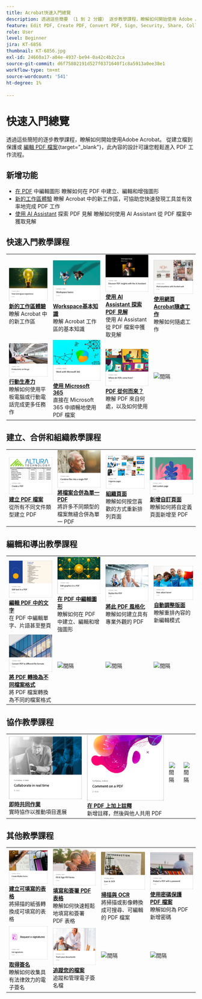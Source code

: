 ```yaml
---
title: Acrobat快速入門總覽
description: 透過這些簡要 （1 到 2 分鐘） 逐步教學課程，瞭解如何開始使用 Adobe Acrobat
feature: Edit PDF, Create PDF, Convert PDF, Sign, Security, Share, Collaboration, Workspace
role: User
level: Beginner
jira: KT-6856
thumbnail: KT-6856.jpg
exl-id: 24660a17-a04e-4937-be94-0a42c4b2c2ca
source-git-commit: d6f75802191d527f0371640f1c8a5913a0ee38e1
workflow-type: tm+mt
source-wordcount: '541'
ht-degree: 1%

---
```


# 快速入門總覽

透過這些簡短的逐步教學課程，瞭解如何開始使用Adobe Acrobat。 從建立檔到保護或 [編輯 PDF 檔案](https://www.adobe.com/tw/acrobat/online/pdf-editor.html){target="_blank"}，此內容的設計可讓您輕鬆進入 PDF 工作流程。

## 新增功能

* [在 PDF](edit-graphics.md) 中編輯圖形
瞭解如何在 PDF 中建立、編輯和增強圖形
* [新的工作區體驗](new-workspace.md)
瞭解 Acrobat 中的新工作區，可協助您快速發現工具並有效率地完成 PDF 工作
* [使用 AI Assistant](ai-assistant.md) 探索 PDF 見解
瞭解如何使用 AI Assistant 從 PDF 檔案中獲取見解

## 快速入門教學課程

<table style="table-layout:fixed">
<tr>
  <td>
    <a href="new-workspace.md">
      <img alt="新的工作區體驗" src="../assets/new-workspace.png" />
    </a>
    <div>
    <a href="new-workspace.md"><strong>新的工作區體驗</strong></a>
    </div>
    瞭解 Acrobat 中的新工作區    <br>
  </td>
  <td>
    <a href="get-to-know-the-acrobat-dc-interface.md">
      <img alt="工作區基本介紹" src="../assets/workspace-basics.png" />
    </a>
    <div>
    <a href="get-to-know-the-acrobat-dc-interface.md"><strong>Workspace基本知識</strong></a>
    </div>
    瞭解 Acrobat 工作區的基本知識    <br>
  </td>
  <td>
    <a href="ai-assistant.md">
      <img alt="使用 AI Assistant 探索 PDF 見解" src="../assets/ai-assistant.png" />
    </a>
    <div>
    <a href="ai-assistant.md"><strong>使用 AI Assistant 探索 PDF 見解</strong></a>
    </div>
    使用 AI Assistant 從 PDF 檔案中獲取見解    <br>
  </td>
  <td>
    <a href="acrobatweb.md">
      <img alt="使用網頁Acrobat隨處工作" src="../assets/acrobat-web.png" />
    </a>
    <div>
    <a href="acrobatweb.md"><strong>使用網頁Acrobat隨處工作</strong></a>
    </div>
    瞭解如何隨處工作    <br>
  </td>
</tr>
<tr>
  <td>
    <a href="productivity.md">
      <img alt="行動生產力" src="../assets/productivity.png" />
    </a>
    <div>
    <a href="productivity.md"><strong>行動生產力</strong></a>
    </div>
    瞭解如何使用平板電腦或行動電話完成更多任務作    <br>
  </td>
    <td>
      <a href="../integrate/integrate-overview.md#microsoft">
        <img alt="使用 Microsoft 365" src="../assets/microsoft-365.png" />
      </a>
      <div>
      <a href="../integrate/integrate-overview.md#microsoft"><strong>使用 Microsoft 365</strong></a>
      </div>
      直接在 Microsoft 365 中順暢地使用 PDF 檔案      <br> 
    </td>
    <td>
      <a href="where-do-pdfs-come-from.md">
        <img alt="PDF 從何而來？" src="../assets/where-pdfs.png" />
      </a>
      <div>
      <a href="where-do-pdfs-come-from.md"><strong>PDF 從何而來？</strong></a>
      </div>
      瞭解 PDF 來自何處，以及如何使用      <br>
    </td>
    <td>
    <img alt="間隔" src="../assets/Grayspacer.png" />
      <div>
      <br>
    </td>
  </tr>
  </table>

## 建立、合併和組織教學課程

<table style="table-layout:fixed">
  <tr>
    <td>
      <a href="create-pdf.md">
        <img alt="建立 PDF 檔案" src="../assets/create.png" />
      </a>
      <div>
      <a href="create-pdf.md"><strong>建立 PDF 檔案</strong></a>
      </div>
      從所有不同文件類型建立 PDF      <br>
    </td>
    <td>
      <a href="combine-to-pdf.md">
        <img alt="將檔案合併為單一 PDF" src="../assets/combine.png" />
      </a>
      <div>
      <a href="combine-to-pdf.md"><strong>將檔案合併為單一 PDF</strong></a>
      </div>
      將許多不同類型的檔案無縫合併為單一 PDF      <br>
    </td>
    <td>
      <a href="organize.md">
        <img alt="組織頁面" src="../assets/organize-pages.png" />
      </a>
      <div>
      <a href="organize.md"><strong>組織頁面</strong></a>
      </div>
      瞭解如何按您喜歡的方式重新排列頁面      <br>
    </td>
    <td>
      <a href="add-custom-page.md">
        <img alt="新增自訂頁面" src="../assets/custom.png" />
      </a>
      <div>
      <a href="add-custom-page.md"><strong>新增自訂頁面</strong></a>
      </div>
      瞭解如何將自定義頁面新增至 PDF      <br>
    </td>
  </tr>
  </table>

## 編輯和導出教學課程

<table style="table-layout:fixed">
  <tr>
    <td>
      <a href="edit-pdf.md">
        <img alt="編輯 PDF 中的文字" src="../assets/edit-text.png" />
      </a>
      <div>
      <a href="edit-pdf.md"><strong>編輯 PDF 中的文字</strong></a>
      </div>
      在 PDF 中編輯單字、片語甚至整頁      <br>
    </td>
    <td>
      <a href="edit-graphics.md">
        <img alt="在 PDF 中編輯圖形" src="../assets/edit-graphics.png" />
      </a>
      <div>
      <a href="edit-graphics.md"><strong>在 PDF 中編輯圖形</strong></a>
      </div>
      瞭解如何在 PDF 中建立、編輯和增強圖形      <br>
    </td>
    <td>
      <a href="stylize-this-PDF.md">
        <img alt="將此 PDF 風格化" src="../assets/stylize-pdf.png" />
      </a>
      <div>
      <a href="stylize-this-PDF.md"><strong>將此 PDF 風格化</strong></a>
      </div>
      瞭解如何建立具有專業外觀的 PDF      <br>
    </td>
   <td>
      <a href="auto-adjust-layout.md">
        <img alt="自動調整版面" src="../assets/auto-adjust.png" />
      </a>
      <div>
      <a href="auto-adjust-layout.md"><strong>自動調整版面</strong></a>
      </div>
      瞭解重排內容的新編輯模式      <br>
    </td>
  </tr>
    <td>
      <a href="export-pdf.md">
        <img alt="將 PDF 轉換為不同檔案格式" src="../assets/convert.png" />
      </a>
      <div>
      <a href="export-pdf.md"><strong>將 PDF 轉換為不同檔案格式</strong></a>
      </div>
      將 PDF 檔案轉換為不同的檔案格式      <br>
    </td>
    <td>
   <img alt="間隔" src="../assets/Grayspacer.png" />
    <div>
    <br>
  </td>
  <td>
   <img alt="間隔" src="../assets/Grayspacer.png" />
    <div>
    <br>
  </td>
   <td>
   <img alt="間隔" src="../assets/Grayspacer.png" />
    <div>
    <br>
  </td>
</tr>
</table>

## 協作教學課程

<table style="table-layout:fixed">
  <tr>
    <td>
      <a href="collaborate.md">
        <img alt="即時共同作業" src="../assets/collaborate.png" />
      </a>
      <div>
      <a href="collaborate.md"><strong>即時共同作業</strong></a>
      </div>
      實時協作以推動項目進展
    </td>
    <td>
      <a href="comment-on-pdf-files.md">
        <img alt="在 PDF 上加上註釋" src="../assets/comment.png" />
      </a>
      <div>
      <a href="comment-on-pdf-files.md"><strong>在 PDF 上加上註釋</strong></a>
      </div>
      新增註釋，然後與他人共用 PDF      <br>
    </td>
    <td>
    <img alt="間隔" src="../assets/Whitespacer.png" />
      <div>
      <br>
    </td>
    <td>
    <img alt="間隔" src="../assets/Whitespacer.png" />
      <div>
      <br>
    </td>
</tr>
</table>

## 其他教學課程

<table style="table-layout:fixed">
<tr>
  <td>
    <a href="create-fillable-forms.md">
      <img alt="建立可填寫的表格" src="../assets/fillable-forms.png" />
    </a>
    <div>
      <a href="create-fillable-forms.md"><strong>建立可填寫的表格</strong></a>
      </div>
      將掃描的紙張轉換成可填寫的表格      <br>
  </td>
  <td>
    <a href="fill-and-sign.md">
      <img alt="填寫和簽署 PDF 表格" src="../assets/fill-sign.png" />
    </a>
    <div>
    <a href="fill-and-sign.md"><strong>填寫和簽署 PDF 表格</strong></a>
    </div>
    瞭解如何快速輕鬆地填寫和簽署 PDF 表格    <br>
  </td>
  <td>
    <a href="scan-and-ocr.md">
      <img alt="掃描與 OCR" src="../assets/scan.png" />
    </a>
    <div>
    <a href="scan-and-ocr.md"><strong>掃描與 OCR</strong></a>
    </div>
    將掃描或影像轉換成可搜尋、可編輯的 PDF 檔案    <br>
  </td>
  <td>
    <a href="password-protect.md">
      <img alt="使用密碼保護 PDF 檔案" src="../assets/protect.png" />
    </a>
    <div>
    <a href="password-protect.md"><strong>使用密碼保護 PDF 檔案</strong></a>
    </div>
    瞭解如何為 PDF 新增密碼    <br>
  </td>
</tr>
<tr>
  <td>
    <a href="signatures.md">
      <img alt="取得簽名" src="../assets/signatures.png" />
    </a>
    <div>
    <a href="signatures.md"><strong>取得簽名</strong></a>
    </div>
    瞭解如何收集具有法律效力的電子簽名    <br>
  </td>
  <td>
    <a href="track.md">
      <img alt="追蹤您的檔案" src="../assets/track.png" />
    </a>
    <div>
    <a href="track.md"><strong>追蹤您的檔案</strong></a>
    </div>
    追蹤和管理電子簽名檔    <br>
  </td>
  <td>
   <img alt="間隔" src="../assets/Grayspacer.png" />
    <div>
    <br>
  </td>
  <td>
   <img alt="間隔" src="../assets/Grayspacer.png" />
    <div>
    <br>
  </td>
</tr>
</table>
